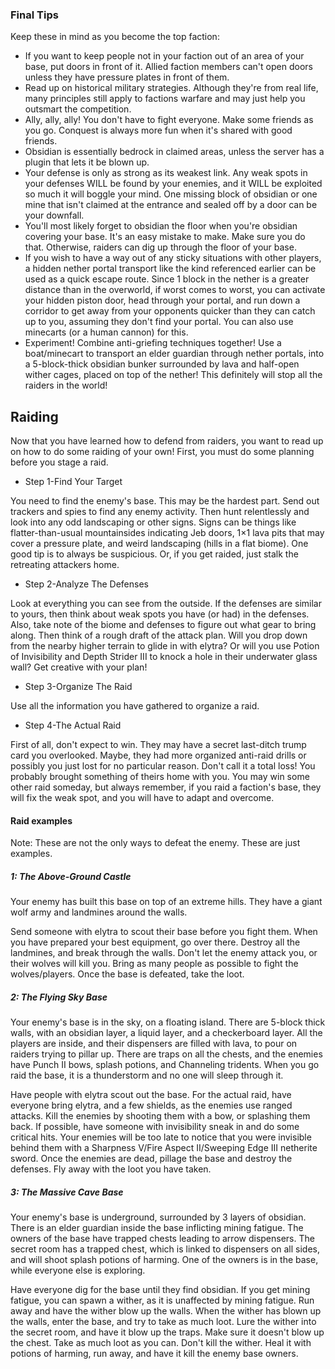 ### Final Tips
Keep these in mind as you become the top faction:

- If you want to keep people not in your faction out of an area of your base, put doors in front of it. Allied faction members can't open doors unless they have pressure plates in front of them.
- Read up on historical military strategies. Although they're from real life, many principles still apply to factions warfare and may just help you outsmart the competition.
- Ally, ally, ally! You don't have to fight everyone. Make some friends as you go. Conquest is always more fun when it's shared with good friends.
- Obsidian is essentially bedrock in claimed areas, unless the server has a plugin that lets it be blown up.
- Your defense is only as strong as its weakest link. Any weak spots in your defenses WILL be found by your enemies, and it WILL be exploited so much it will boggle your mind. One missing block of obsidian or one mine that isn't claimed at the entrance and sealed off by a door can be your downfall.
- You'll most likely forget to obsidian the floor when you're obsidian covering your base. It's an easy mistake to make. Make sure you do that. Otherwise, raiders can dig up through the floor of your base.
- If you wish to have a way out of any sticky situations with other players, a hidden nether portal transport like the kind referenced earlier can be used as a quick escape route. Since 1 block in the nether is a greater distance than in the overworld, if worst comes to worst, you can activate your hidden piston door, head through your portal, and run down a corridor to get away from your opponents quicker than they can catch up to you, assuming they don't find your portal. You can also use minecarts (or a human cannon) for this.
- Experiment! Combine anti-griefing techniques together! Use a boat/minecart to transport an elder guardian through nether portals, into a 5-block-thick obsidian bunker surrounded by lava and half-open wither cages, placed on top of the nether! This definitely will stop all the raiders in the world!

## Raiding
Now that you have learned how to defend from raiders, you want to read up on how to do some raiding of your own! First, you must do some planning before you stage a raid. 

- Step 1-Find Your Target

You need to find the enemy's base. This may be the hardest part. Send out trackers and spies to find any enemy activity. Then hunt relentlessly and look into any odd landscaping or other signs. Signs can be things like flatter-than-usual mountainsides indicating Jeb doors, 1×1 lava pits that may cover a pressure plate, and weird landscaping (hills in a flat biome). One good tip is to always be suspicious. Or, if you get raided, just stalk the retreating attackers home.

- Step 2-Analyze The Defenses

Look at everything you can see from the outside. If the defenses are similar to yours, then think about weak spots you have (or had) in the defenses. Also, take note of the biome and defenses to figure out what gear to bring along. Then think of a rough draft of the attack plan. Will you drop down from the nearby higher terrain to glide in with elytra? Or will you use Potion of Invisibility and Depth Strider III to knock a hole in their underwater glass wall? Get creative with your plan!

- Step 3-Organize The Raid

Use all the information you have gathered to organize a raid.

- Step 4-The Actual Raid

First of all, don't expect to win. They may have a secret last-ditch trump card you overlooked. Maybe, they had more organized anti-raid drills or possibly you just lost for no particular reason. Don't call it a total loss! You probably brought something of theirs home with you. You may win some other raid someday, but always remember, if you raid a faction's base, they will fix the weak spot, and you will have to adapt and overcome.

#### Raid examples
Note: These are not the only ways to defeat the enemy. These are just examples.

##### 1: The Above-Ground Castle
Your enemy has built this base on top of an extreme hills. They have a giant wolf army and landmines around the walls. 

Send someone with elytra to scout their base before you fight them. When you have prepared your best equipment, go over there. Destroy all the landmines, and break through the walls. Don't let the enemy attack you, or their wolves will kill you. Bring as many people as possible to fight the wolves/players. Once the base is defeated, take the loot.

##### 2: The Flying Sky Base
Your enemy's base is in the sky, on a floating island. There are 5-block thick walls, with an obsidian layer, a liquid layer, and a checkerboard layer. All the players are inside, and their dispensers are filled with lava, to pour on raiders trying to pillar up. There are traps on all the chests, and the enemies have Punch II bows, splash potions, and Channeling tridents. When you go raid the base, it is a thunderstorm and no one will sleep through it.

Have people with elytra scout out the base. For the actual raid, have everyone bring elytra, and a few shields, as the enemies use ranged attacks. Kill the enemies by shooting them with a bow, or splashing them back. If possible, have someone with invisibility sneak in and do some critical hits. Your enemies will be too late to notice that you were invisible behind them with a Sharpness V/Fire Aspect II/Sweeping Edge III netherite sword. Once the enemies are dead, pillage the base and destroy the defenses. Fly away with the loot you have taken.

##### 3: The Massive Cave Base
Your enemy's base is underground, surrounded by 3 layers of obsidian. There is an elder guardian inside the base inflicting mining fatigue. The owners of the base have trapped chests leading to arrow dispensers. The secret room has a trapped chest, which is linked to dispensers on all sides, and will shoot splash potions of harming. One of the owners is in the base, while everyone else is exploring. 

Have everyone dig for the base until they find obsidian. If you get mining fatigue, you can spawn a wither, as it is unaffected by mining fatigue. Run away and have the wither blow up the walls. When the wither has blown up the walls, enter the base, and try to take as much loot. Lure the wither into the secret room, and have it blow up the traps. Make sure it doesn't blow up the chest. Take as much loot as you can. Don't kill the wither. Heal it with potions of harming, run away, and have it kill the enemy base owners.

